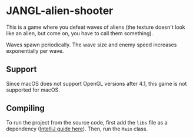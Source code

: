 # JANGL-alien-shooter

This is a game where you defeat waves of aliens (the texture doesn't look like an alien, but come on, you have to call them something).

Waves spawn periodically. The wave size and enemy speed increases exponentially per wave.

## Support

Since macOS does not support OpenGL versions after 4.1, this game is not supported for macOS.

## Compiling

To run the project from the source code, first add the `libs` file as a dependency ([IntelliJ guide here](https://www.jetbrains.com/help/idea/library.html)). Then, run the `Main` class.
